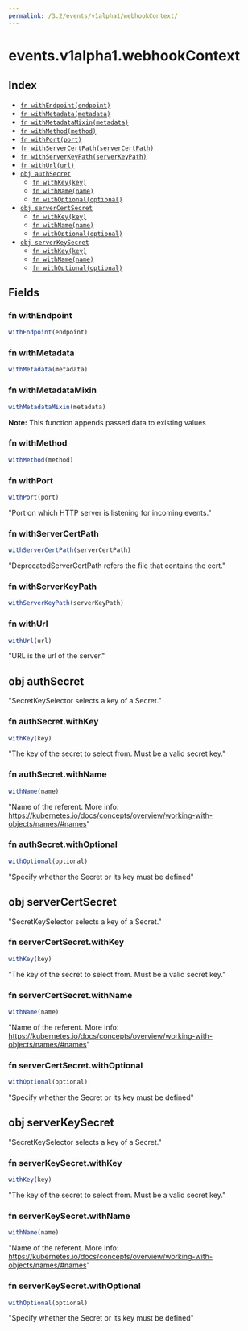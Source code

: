 ```yaml
---
permalink: /3.2/events/v1alpha1/webhookContext/
---
```


# events.v1alpha1.webhookContext



## Index

* [`fn withEndpoint(endpoint)`](#fn-withendpoint)
* [`fn withMetadata(metadata)`](#fn-withmetadata)
* [`fn withMetadataMixin(metadata)`](#fn-withmetadatamixin)
* [`fn withMethod(method)`](#fn-withmethod)
* [`fn withPort(port)`](#fn-withport)
* [`fn withServerCertPath(serverCertPath)`](#fn-withservercertpath)
* [`fn withServerKeyPath(serverKeyPath)`](#fn-withserverkeypath)
* [`fn withUrl(url)`](#fn-withurl)
* [`obj authSecret`](#obj-authsecret)
  * [`fn withKey(key)`](#fn-authsecretwithkey)
  * [`fn withName(name)`](#fn-authsecretwithname)
  * [`fn withOptional(optional)`](#fn-authsecretwithoptional)
* [`obj serverCertSecret`](#obj-servercertsecret)
  * [`fn withKey(key)`](#fn-servercertsecretwithkey)
  * [`fn withName(name)`](#fn-servercertsecretwithname)
  * [`fn withOptional(optional)`](#fn-servercertsecretwithoptional)
* [`obj serverKeySecret`](#obj-serverkeysecret)
  * [`fn withKey(key)`](#fn-serverkeysecretwithkey)
  * [`fn withName(name)`](#fn-serverkeysecretwithname)
  * [`fn withOptional(optional)`](#fn-serverkeysecretwithoptional)

## Fields

### fn withEndpoint

```ts
withEndpoint(endpoint)
```



### fn withMetadata

```ts
withMetadata(metadata)
```



### fn withMetadataMixin

```ts
withMetadataMixin(metadata)
```



**Note:** This function appends passed data to existing values

### fn withMethod

```ts
withMethod(method)
```



### fn withPort

```ts
withPort(port)
```

"Port on which HTTP server is listening for incoming events."

### fn withServerCertPath

```ts
withServerCertPath(serverCertPath)
```

"DeprecatedServerCertPath refers the file that contains the cert."

### fn withServerKeyPath

```ts
withServerKeyPath(serverKeyPath)
```



### fn withUrl

```ts
withUrl(url)
```

"URL is the url of the server."

## obj authSecret

"SecretKeySelector selects a key of a Secret."

### fn authSecret.withKey

```ts
withKey(key)
```

"The key of the secret to select from.  Must be a valid secret key."

### fn authSecret.withName

```ts
withName(name)
```

"Name of the referent. More info: https://kubernetes.io/docs/concepts/overview/working-with-objects/names/#names"

### fn authSecret.withOptional

```ts
withOptional(optional)
```

"Specify whether the Secret or its key must be defined"

## obj serverCertSecret

"SecretKeySelector selects a key of a Secret."

### fn serverCertSecret.withKey

```ts
withKey(key)
```

"The key of the secret to select from.  Must be a valid secret key."

### fn serverCertSecret.withName

```ts
withName(name)
```

"Name of the referent. More info: https://kubernetes.io/docs/concepts/overview/working-with-objects/names/#names"

### fn serverCertSecret.withOptional

```ts
withOptional(optional)
```

"Specify whether the Secret or its key must be defined"

## obj serverKeySecret

"SecretKeySelector selects a key of a Secret."

### fn serverKeySecret.withKey

```ts
withKey(key)
```

"The key of the secret to select from.  Must be a valid secret key."

### fn serverKeySecret.withName

```ts
withName(name)
```

"Name of the referent. More info: https://kubernetes.io/docs/concepts/overview/working-with-objects/names/#names"

### fn serverKeySecret.withOptional

```ts
withOptional(optional)
```

"Specify whether the Secret or its key must be defined"